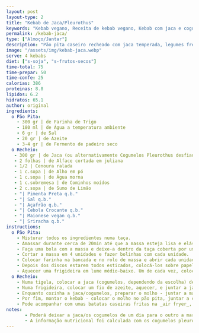 ```yaml
---
layout: post
layout-type: 2
title: "Kebab de Jaca/Pleurothus"
keywords: "Kebab vegano, Receita de kebab vegano, Kebab com jaca e cogumelos, Pão pita caseiro, Recheio vegano para kebab, Kebab sem carne, Receita saudável de kebab vegano, Jaca em receitas veganas, Cogumelos marinados para kebab, Comida de rua plant-based"
permalink: /kebab-jaca/
type: ["Almoço/Jantar"]
description: "Pão pita caseiro recheado com jaca temperada, legumes frescos e maionese picante"
image: "/assets/img/kebab-jaca.webp"
serve: 4 kebabs
diet: ["s-soja", "s-frutos-secos"]
time-total: 75
time-prepar: 50
time-confe: 25
calorias: 386
proteinas: 8.8
lipidos: 6.2
hidratos: 65.1
author: original
ingredients: 
  o Pão Pita:
    - 300 gr | de Farinha de Trigo
    - 180 ml | de Água a temperatura ambiente
    - 6 gr | de Sal
    - 20 gr | de Azeite
    - 3-4 gr | de Fermento de padeiro seco
  o Recheio:
   - 300 gr | de Jaca (ou alternativamente Cogumelos Pleurothus desfiados)
   - 2 folhas | de Alface cortada em juliana
   - 1/2 | Cenoura ralada
   - 1 c.sopa | de Alho em pó
   - 1 c.sopa | de Água morna
   - 1 c.sobremesa | de Cominhos moídos
   - 2 c.sopa | de Sumo de Limão
   - "| Pimenta Preta q.b."
   - "| Sal q.b."
   - "| Açafrão q.b."
   - "| Cebola Crocante q.b."
   - "| Maionese vegan q.b."
   - "| Sriracha q.b."
instructions:
  o Pão Pita:
    - Misturar todos os ingredientes numa taça.
    - Amassar durante cerca de 20min até que a massa esteja lisa e elástica.
    - Faça uma bola com a massa e deixe-a dentro da taça coberta por um pano. Deixar levedar por cerca de 1H, até que duplique de tamanho.
    - Cortar a massa em 4 unidades e fazer bolinhas com cada unidade.
    - Colocar farinha na bancada e no rolo de massa e abrir cada unidade em discos redondos e finos.
    - Depois dos discos estarem todos esticados, colocá-los sobre papel vegetal, cobrir com um pano e deixar repousar por 30min.
    - Aquecer uma frigideira em lume médio-baixo. Um de cada vez, colocar um disco na frigideira durante, aproximadamente, 30seg (ou até surgirem bolhinhas) e virar. Deixar 30seg do outro lado. Repetir o processo para cada um dos discos. Reservar
  o Recheio:
    - Numa tigela, colocar a jaca (cogumelos, dependendo da escolha) desfiada(o) juntamente com todos os temperos e misturar muito bem
    - Numa frigideira, colocar um fio de azeite, aquecer, e juntar a jaca/cogumelos temparados durante 5 minutos, mexendo de vez em quando.
    - Enquanto cozinha a jaca/cogumelos, preparar o molho - juntar a maionese com um fio de sriracha (conforme o seu gosto).
    - Por fim, montar o kebab - colocar o molho no pão pita, juntar a cenoura, a alface, a jaca/cogumelos, e finalizar com cebola crocante. Fechar o pão e está pronto a servir.
    - Pode acompanhar com umas batatas caseiras fritas na _air fryer_, por exemplo.
notes:
       - Poderá deixar a jaca/os cogumelos de um dia para o outro a marinar nos temperos, para potenciar ainda mais o sabor.
       - A informação nutricional foi calculada com os cogumelos pleurothus.
---
```

